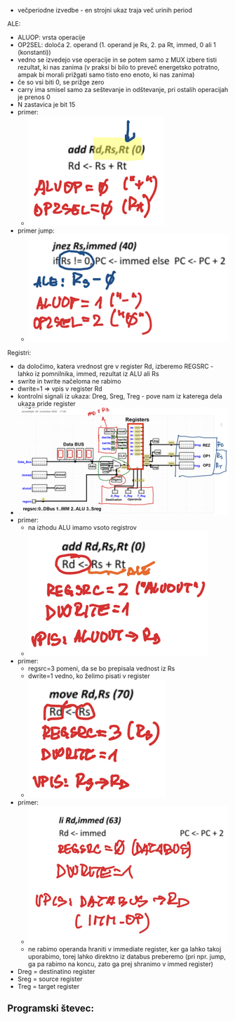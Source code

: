 - večperiodne izvedbe - en strojni ukaz traja več urinih period

ALE:
- ALUOP: vrsta operacije
- OP2SEL: določa 2. operand (1. operand je Rs, 2. pa Rt, immed, 0 ali 1 (konstanti))
- vedno se izvedejo vse operacije in se potem samo z MUX izbere tisti rezultat, ki nas zanima (v praksi bi bilo to preveč energetsko potratno, ampak bi morali prižgati samo tisto eno enoto, ki nas zanima)
- če so vsi biti 0, se prižge zero
- carry ima smisel samo za seštevanje in odštevanje, pri ostalih operacijah je prenos 0
- N zastavica je bit 15
- primer:
	- ![100](../../Images2/Pasted%20image%2020241112104429.png)
- primer jump:
	- ![200](../../Images2/Pasted%20image%2020241112104620.png)

Registri:
- da določimo, katera vrednost gre v register Rd, izberemo REGSRC - lahko iz pomnilnika, immed, rezultat iz ALU ali Rs
- swrite in twrite načeloma ne rabimo
- dwrite=1 => vpis v register Rd
- kontrolni signali iz ukaza: Dreg, Sreg, Treg - pove nam iz katerega dela ukaza pride register
- ![600](../../Images2/Pasted%20image%2020241112110049.png)
- primer:
	- na izhodu ALU imamo vsoto registrov
	- ![200](../../Images2/Pasted%20image%2020241112110308.png)
- primer:
	- regsrc=3 pomeni, da se bo prepisala vednost iz Rs
	- dwrite=1 vedno, ko želimo pisati v register
	- ![150](../../Images2/Pasted%20image%2020241112110408.png)
- primer:
	- ![200](../../Images2/Pasted%20image%2020241112110645.png)
	- ne rabimo operanda hraniti v immediate register, ker ga lahko takoj uporabimo, torej lahko direktno iz databus preberemo (pri npr. jump, ga pa rabimo na koncu, zato ga prej shranimo v immed register)
- Dreg = destinatino register
- Sreg = source register
- Treg = target register

Programski števec:
- 